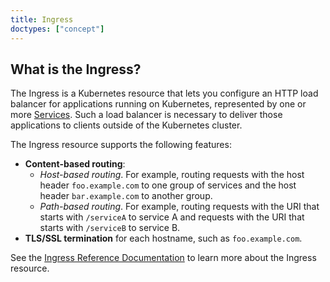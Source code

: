 ```yaml
---
title: Ingress
doctypes: ["concept"]
---
```


## What is the Ingress?

The Ingress is a Kubernetes resource that lets you configure an HTTP load balancer for applications running on Kubernetes, represented by one or more [Services](https://kubernetes.io/docs/concepts/services-networking/service/). Such a load balancer is necessary to deliver those applications to clients outside of the Kubernetes cluster.

The Ingress resource supports the following features:

- **Content-based routing**:
  - *Host-based routing*. For example, routing requests with the host header `foo.example.com` to one group of services and the host header `bar.example.com` to another group.
  - *Path-based routing*. For example, routing requests with the URI that starts with `/serviceA` to service A and requests with the URI that starts with `/serviceB` to service B.
- **TLS/SSL termination** for each hostname, such as `foo.example.com`.

See the [Ingress Reference Documentation](https://kubernetes.io/docs/concepts/services-networking/ingress/) to learn more about the Ingress resource.